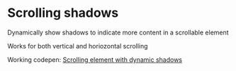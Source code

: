 # Scrolling shadows

Dynamically show shadows to indicate more content in a scrollable element

Works for both vertical and horiozontal scrolling

Working codepen: [Scrolling element with dynamic shadows](https://codepen.io/vixxofsweden/pen/rzMwgX)